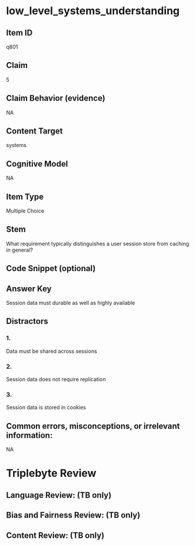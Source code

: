 # low_level_systems_understanding

## Item ID
q801

## Claim
5

## Claim Behavior (evidence)
NA

## Content Target
systems

## Cognitive Model
NA

## Item Type
Multiple Choice

## Stem
What requirement typically distinguishes a user session store from caching in general?

## Code Snippet (optional)


## Answer Key
Session data must durable as well as highly available

## Distractors

### 1.
Data must be shared across sessions

### 2.
Session data does not require replication

### 3.
Session data is stored in cookies

## Common errors, misconceptions, or irrelevant information:
NA

# Triplebyte Review


## Language Review: (TB only)


## Bias and Fairness Review: (TB only)


## Content Review: (TB only)

